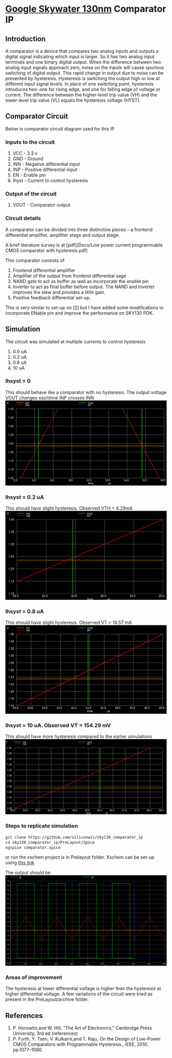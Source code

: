 # [Google Skywater 130nm](https://github.com/google/skywater-pdk) Comparator IP

## Introduction
A comparator is a device that compares two analog inputs and outputs a digital signal indicating which input is larger. So it has two analog input terminals and one binary digital output. 
When the difference between two analog input signals approach zero, noise on the inputs will cause spurious switching of digital output. This rapid change in output due to noise can be prevented by hysteresis. Hysteresis is switching the output high or low at different input signal levels. In place of one switching point, hysteresis introduces two: one for rising edge, and one for falling edge of voltage or current. The difference between the higher-level trip value (VH) and the lower-level trip value (VL) equals the hysteresis voltage (HYST).


## Comparator Circuit
Below is comparator circuit diagram used for this IP
[](Images/CircuitDiagram.png)

### Inputs to the circuit
1. VCC - 3.3 v
2. GND - Ground
3. INN - Negative differential input
4. INP - Positive differential input
5. EN  - Enable pin
6. Ihyst - Current to control hysteresis

### Output of the circuit
1. VOUT - Comparator output

### Circuit details
A comparator can be divided into three distinctive pieces – a frontend differential amplifier, amplifier stage and output stage.

A brief literature survey is at [pdf](Docs/Low power current programmable CMOS comparator with hysteresis.pdf)

This comparator consists of
1. Frontend differential amplifier
2. Amplifier of the output from frontend differential sage
3. NAND gate to act as buffer as well as incorporate the enable pin
4. Inverter to act as final buffer before output. The NAND and Inverter improves the slew and provides a little gain.
5. Positive feedback differential set-up. 

This is very similar to set-up on [2] but I have added some modifications to incorporate ENable pin and improve the performance on SKY130 PDK.

## Simulation
The circuit was simulated at multiple currents to control hysteresis
1. 0.0 uA
2. 0.2 uA
3. 0.8 uA
4. 10  uA 

### Ihsyst = 0
This should behave like a comparator with no hysteresis. The output voltage VOUT changes eachtime INP crosses INN
![](Images/ngspice_prelayout_0_Ihyst.png)

### Ihsyst = 0.2 uA
This should have slight hysteresis. Observed VTH = 4.29mA
![](Images/ngspice_prelayout_0.2_Ihyst.png)

### Ihsyst = 0.8 uA
This should have slight hysteresis. Observed VT = 18.57 mA
![](Images/ngspice_prelayout_0.8_Ihyst.png)

### Ihsyst = 10 uA. Observed VT = 154.29 mV
This should have more hysteresis compared to the earlier simulations
![](Images/ngspice_prelayout_10_Ihyst.png)

### Steps to replicate simulation
```
git clone https://github.com/siliconwiz/sky130_comparator_ip
cd sky130_comparator_ip/PreLayout/Spice
ngspice comparator.spice
```

or run the xschem project is in Prelayout folder.
Xschem can be set-up using [this link](https://www.youtube.com/watch?v=jXmmxO8WG8s)

The output should be
![](Images/ngspice_prelayout_complete.png)

### Areas of improvement
The hysteresis at lower differential voltage is higher than the hysteresis at higher differential voltage.
A few variations of the circuit were tried as present in the PreLayout/archive folder. 

## References
1. P. Horowitz,and W. Hill, “The Art of Electronics,” Cambridge Press University, 3rd ed (references) 
2. P. Furth, Y. Tsen, V. Kulkarni,and T. Raju, On the Design of Low-Power CMOS Comparators with Programmable Hysteresis., IEEE, 2010, pp.1077–1080.
